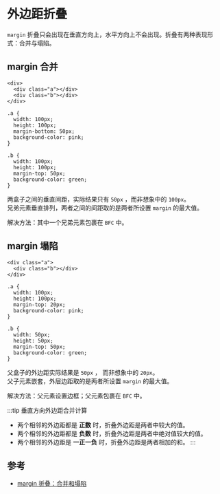 # 外边距折叠

`margin` 折叠只会出现在垂直方向上，水平方向上不会出现。折叠有两种表现形式：合并与塌陷。

## margin 合并

```
<div>
  <div class="a"></div>
  <div class="b"></div>
</div>

.a {
  width: 100px;
  height: 100px;
  margin-bottom: 50px;
  background-color: pink;
}

.b {
  width: 100px;
  height: 100px;
  margin-top: 50px;
  background-color: green;
}
```

两盒子之间的垂直间距，实际结果只有 `50px` ，而非想象中的 `100px`。  
兄弟元素垂直排列，两者之间的间距取的是两者所设置 `margin` 的最大值。

解决方法：其中一个兄弟元素包裹在 `BFC` 中。

## margin 塌陷

```
<div class="a">
  <div class="b"></div>
</div>

.a {
  width: 100px;
  height: 100px;
  margin-top: 20px;
  background-color: pink;
}

.b {
  width: 50px;
  height: 50px;
  margin-top: 50px;
  background-color: green;
}
```

父盒子的外边距实际结果是 `50px` ， 而非想象中的 `20px`。  
父子元素嵌套，外层边距取的是两者所设置 `margin` 的最大值。

解决方法：父元素设置边框；父元素包裹在 `BFC` 中。

:::tip
垂直方向外边距合并计算

- 两个相邻的外边距都是 **正数** 时，折叠外边距是两者中较大的值。
- 两个相邻的外边距都是 **负数** 时，折叠外边距是两者中绝对值较大的值。
- 两个相邻的外边距是 **一正一负** 时，折叠外边距是两者相加的和。
:::

## 参考

- [margin 折叠：合并和塌陷](https://www.cnblogs.com/jzhFlash/p/16318095.html)
